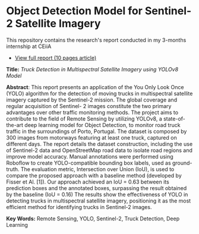 # Object Detection Model for Sentinel-2 Satellite Imagery
This repository contains the research's report conducted in my 3-months internship at CEiiA

- [View full report (10 pages article)](https://github.com/rodrigosdlopes/research-at-CEiiA/blob/main/Sentinel-2%20Truck%20Detection.pdf)


**Title:** *Truck Detection in Multispectral Satellite Imagery using YOLOv8 Model*

**Abstract**: This report presents an application of the You Only
Look Once (YOLO) algorithm for the detection of moving trucks
in multispectral satellite imagery captured by the Sentinel-2
mission. The global coverage and regular acquisition of Sentinel-
2 images constitute the two primary advantages over other
traffic monitoring methods. The project aims to contribute to
the field of Remote Sensing by utilizing YOLOv8, a state-of-
the-art deep learning model for Object Detection, to monitor
road truck traffic in the surroundings of Porto, Portugal. The
dataset is composed by 300 images from motorways featuring
at least one truck, captured on different days. The report
details the dataset construction, including the use of Sentinel-2
data and OpenStreetMap road data to isolate road regions and
improve model accuracy. Manual annotations were performed
using Roboflow to create YOLO-compatible bounding box labels,
used as ground-truth. The evaluation metric, Intersection over
Union (IoU), is used to compare the proposed approach with a
baseline method (developed by Fisser et Al. [1]). Our approach
achieved an IoU = 0.63 between its prediction boxes and the
annotated boxes, surpassing the result obtained by the baseline
(IoU = 0.16) The results show the effectiveness of YOLO in
detecting trucks in multispectral satellite imagery, positioning
it as the most efficient method for identifying trucks in Sentinel-2 images.

**Key Words:** Remote Sensing, YOLO, Sentinel-2, Truck Detection, Deep Learning
